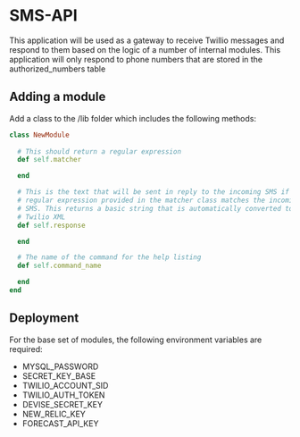 # SMS-API
This application will be used as a gateway to receive Twillio messages and respond to them based on the logic of a number of internal modules. This application will only respond to phone numbers that are stored in the authorized_numbers table

## Adding a module
Add a class to the /lib folder which includes the following methods:

```ruby
class NewModule
  
  # This should return a regular expression
  def self.matcher

  end

  # This is the text that will be sent in reply to the incoming SMS if the
  # regular expression provided in the matcher class matches the incoming 
  # SMS. This returns a basic string that is automatically converted to
  # Twilio XML
  def self.response

  end

  # The name of the command for the help listing
  def self.command_name

  end
end
```

## Deployment
For the base set of modules, the following environment variables are required:
* MYSQL_PASSWORD
* SECRET_KEY_BASE
* TWILIO_ACCOUNT_SID
* TWILIO_AUTH_TOKEN
* DEVISE_SECRET_KEY
* NEW_RELIC_KEY
* FORECAST_API_KEY